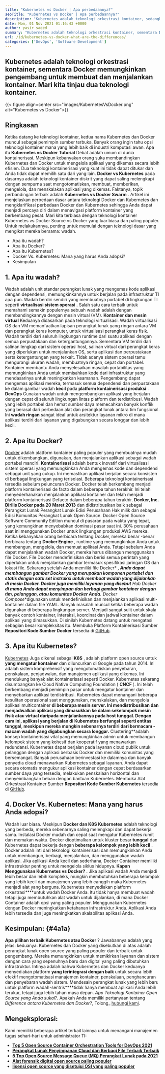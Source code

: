 ```yaml
---
title: "Kubernetes vs Docker | Apa perbedaannya?" 
seoTitle: "Kubernetes vs Docker | Apa perbedaannya?" 
description: "Kubernetes adalah teknologi orkestrasi kontainer, sedangkan Docker adalah teknologi untuk membuat dan menjalankan wadah. Mari kita tinjau Kubernetes vs Docker." 
date: Mon, 01 Nov 2021 01:16:43 +0000
author: yasir saeed
summary: "Kubernetes adalah teknologi orkestrasi kontainer, sementara Docker memungkinkan pengembang untuk membuat dan menjalankan kontainer. Mari kita tinjau dua teknologi kontainer." 
url: /id/kubernetes-vs-docker-what-are-the-differences/
categories: ['DevOps', 'Software Development']
---
```


## Kubernetes adalah teknologi orkestrasi kontainer, sementara Docker memungkinkan pengembang untuk membuat dan menjalankan kontainer. Mari kita tinjau dua teknologi kontainer.

{{< figure align=center src="images/KubernetesVsDocker.png" alt="Kubernetes vs Docker">}}


##  **Ringkasan**  
Ketika datang ke teknologi kontainer, kedua nama Kubernetes dan Docker muncul sebagai pemimpin sumber terbuka. Banyak orang ingin tahu opsi teknologi kontainer mana yang lebih baik di industri komputasi awan. Apa itu  **Kubernetes vs Docker**  **Tutorial** Debat adalah umum di dunia kontainerisasi. Meskipun kebanyakan orang suka membandingkan Kubernetes dan Docker untuk mengelola aplikasi yang dikemas secara lebih efisien. Dua teknologi kontainerisasi yang kuat ini tidak dapat ditukar dan Anda tidak dapat memilih satu dari yang lain. **Docker vs Kubernetes** pada dasarnya adalah teknologi kontainer diskrit yang dapat saling melengkapi dengan sempurna saat mengotomatiskan, membuat, memberikan, mengelola, dan menskalakan aplikasi yang dikemas. Faktanya, topik perbandingan terbaik adalah **Kubernetes vs Docker Swarm** .
Artikel ini menjelaskan perbedaan dasar antara teknologi Docker dan Kubernetes dan mengklarifikasi perbedaan Docker dan Kubernetes sehingga Anda dapat menjadi percaya diri dalam menavigasi platform kontainer yang berkembang pesat. Mari kita terbiasa dengan teknologi kontainer Kubernetes vs Docker Source vs Docker yang luar biasa dan paling populer. Untuk melakukannya, penting untuk memulai dengan teknologi dasar yang mengikat mereka bersama: wadah.
  * Apa itu wadah?
  * Apa itu Docker?
  * Apa itu Kubernetes?
  * Docker Vs. Kubernetes: Mana yang harus Anda adopsi?
  * Kesimpulan

## 1.  **Apa itu wadah?**  
Wadah adalah unit standar perangkat lunak yang mengemas kode aplikasi dengan dependensi, memungkinkannya untuk berjalan pada infrastruktur TI apa pun. Wadah berdiri sendiri yang membuatnya portabel di lingkungan TI seperti  **virtualisasi sistem operasi** . Salah satu cara terbaik untuk memahami semakin populernya sebuah wadah adalah dengan membandingkannya dengan mesin virtual (VM). **Kontainer dan mesin virtual**  Keduanya didasarkan pada teknologi virtualisasi. Wadah virtualisasi OS dan VM memanfaatkan lapisan perangkat lunak yang ringan antara VM dan perangkat keras komputer, untuk virtualisasi perangkat keras fisik.
Wadah terdiri dari seluruh lingkungan runtime dari suatu aplikasi dengan semua perpustakaan dan ketergantungannya. Sementara VM terdiri dari salinan lengkap dari sistem operasi host, salinan virtual dari perangkat keras yang diperlukan untuk menjalankan OS, serta aplikasi dan perpustakaan serta ketergantungan yang terkait. Tidak adanya sistem operasi tamu mengurangi ukuran wadah, membuatnya ringan, cepat dan portabel. Kontainer membantu Anda menyelesaikan masalah portabilitas yang memungkinkan Anda untuk memisahkan kode dari infrastruktur yang mendasarinya untuk meningkatkan keamanan. Pengembang dapat mengemas aplikasi mereka, termasuk semua dependensi dan perpustakaan ke dalam gambar wadah  **kecil** pada **platform kontainerisasi produksi**  .
 **DevOps** Gunakan wadah untuk mengembangkan aplikasi yang berjalan dengan cepat di seluruh lingkungan lintas platform dan terdistribusi. Wadah yang lebih portabel dan hemat sumber daya memecahkan banyak konflik yang berasal dari perbedaan alat dan perangkat lunak antara tim fungsional. Ini **wadah ringan** sangat ideal untuk arsitektur layanan mikro di mana aplikasi terdiri dari layanan yang digabungkan secara longgar dan lebih kecil.

## 2.  **Apa itu Docker?**  
[Docker][1] adalah platform kontainer paling populer yang membuatnya mudah untuk dikembangkan, digunakan, dan menjalankan aplikasi sebagai wadah portabel mandiri.  **Kontainerisasi**  adalah bentuk inovatif dari virtualisasi sistem operasi yang memungkinkan Anda mengemas kode dan dependensi sebagai unit yang cukup. Ini memastikan aplikasi berjalan secara konsisten di berbagai lingkungan yang terisolasi. Beberapa teknologi kontainerisasi tersedia sebelum peluncuran Docker. Docker telah berkembang menjadi platform kontainerisasi de facto dalam beberapa tahun terakhir. Ini telah menyederhanakan menjalankan aplikasi kontainer dan telah menjadi platform kontainerisasi Defacto dalam beberapa tahun terakhir.
 **Docker, Inc. Dirilis Docker pada 20 Maret 2013** dan didistribusikan baik sebagai Perangkat Lunak Perangkat Lunak Edisi Perusahaan Hak milik dan sebagai Edisi Komunitas Perangkat Lunak Open Source. Docker Open Source Software Community Edition muncul di pasaran pada waktu yang tepat, yang kemungkinan menyebabkan dominasi pasar saat ini. 30% perusahaan saat ini menggunakan Docker untuk lingkungan produksi AWS mereka.
Ketika kebanyakan orang berbicara tentang Docker, mereka benar -benar berbicara tentang  **Docker Engine** , runtime yang memungkinkan Anda untuk membangun, mengelola, dan memuat aplikasi Anda. Tetapi sebelum Anda dapat menjalankan wadah Docker, mereka harus dibangun menggunakan file Docker. File Docker mendefinisikan dan berisi semua perintah yang diperlukan untuk menjalankan gambar termasuk spesifikasi jaringan OS dan lokasi file. Sekarang setelah Anda memiliki file Docker*  ***, Anda dapat membangun gambar Docker yang merupakan komponen portabel dan statis dengan satu set instruksi untuk membuat wadah yang dijalankan di mesin Docker. Docker juga memiliki layanan yang disebut**  Hub Docker **di mana Anda dapat menyimpan dan berbagi gambar kontainer dengan tim, pelanggan, atau komunitas Docker Anda.**  Docker Compose**digunakan untuk mendefinisikan dan menjalankan aplikasi multi-kontainer dalam file YAML.
Banyak masalah muncul ketika beberapa wadah digunakan di beberapa lingkungan server. Menjadi sangat sulit untuk skala banyak contoh kontainer, interaksi, koordinat dan jadwal kontainer dalam aplikasi yang dimasukkan. Di sinilah Kubernetes datang untuk mengatasi sebagian besar kompleksitas itu. Membuka Platform Kontainerisasi Sumber  **Repositori Kode Sumber Docker**  tersedia di [GitHub][2].

## 3.  **Apa itu Kubernetes?**  
[Kubernetes][3] Juga dikenal sebagai  **K8S** , adalah platform open source untuk  **yang mengatur kontainer**  dan diluncurkan di Google pada tahun 2014. Ini adalah sistem komprehensif yang mengotomatiskan penyebaran, penskalaan, penjadwalan, dan manajemen aplikasi yang dikemas. Ini mendukung banyak alat kontainerisasi seperti Docker. Kubernetes sekarang disumbangkan ke Cloud Native Computing Foundation ( **CNCF**  ). Ini telah berkembang menjadi pemimpin pasar untuk mengatur kontainer dan menyebarkan aplikasi terdistribusi.
Kubernetes dapat menangani beberapa kesulitan operasional saat menggunakan, menskalakan, dan mengelola aplikasi multicontainer  **di beberapa mesin server. Ini mendistribusikan dan menjadwalkan aplikasi yang dimasukkan ke dalam sekelompok mesin fisik atau virtual daripada menjalankannya pada host tunggal. Dengan cara ini, aplikasi yang berjalan di Kubernetes berfungsi seperti entitas tunggal, meskipun mereka mungkin sebenarnya terdiri dari bermacam -macam wadah yang digabungkan secara longgar.**  Clustering**adalah konsep kontainerisasi vital yang memungkinkan admin untuk membangun kelompok sistem yang kohesif dan kooperatif yang menawarkan redundansi.
Kubernetes dapat berjalan pada layanan cloud publik untuk pelanggan dengan aplikasi berbasis Docker dan memiliki komunitas yang bersemangat. Banyak perusahaan berinvestasi ke dalamnya dan banyak penyedia cloud menawarkan Kubernetes sebagai layanan. Anda dapat secara otomatis mengukur aplikasi kontainer dengan cepat berdasarkan sumber daya yang tersedia, melakukan penskalaan horizontal dan menyeimbangkan beban dengan bantuan Kubernetes. Membuka Alat Orkestrasi Kontainer Sumber  **Repositori Kode Sumber Kubernetes**  tersedia di [GitHub][4].

## 4. Docker Vs. Kubernetes: Mana yang harus Anda adopsi?
Wadah luar biasa. Meskipun  **Docker dan K8S Kubernetes** adalah teknologi yang berbeda, mereka sebenarnya saling melengkapi dan dapat bekerja sama. Instalasi Docker mudah dan cepat saat mengatur Kubernetes rumit dan memakan waktu. Docker dioptimalkan untuk kluster besar  **tunggal**  dan Kubernetes dapat bekerja dengan **beberapa kelompok yang lebih kecil**  . Docker adalah inti dari teknologi kontainerisasi dan memungkinkan Anda untuk membangun, berbagi, menjalankan, dan menggunakan wadah aplikasi. Jika aplikasi Anda kecil dan sederhana, Docker Container memiliki infrastruktur penting untuk mengelola siklus hidupnya.
 **Kapan Menggunakan Kubernetes vs Docker?** . Jika aplikasi wadah Anda menjadi lebih besar dan lebih kompleks, mungkin membutuhkan beberapa kelompok yang lebih kecil dan manajemen yang lebih canggih maka Kubernetes menjadi alat yang berguna. Kubernetes menyediakan platform orkestrasi****untuk wadah Docker Anda. Itu tidak hanya membuat wadah tetapi juga membutuhkan alat wadah untuk dijalankan, di mana Docker Container adalah opsi yang paling populer. Menggunakan Kubernetes dengan Docker meningkatkan ketahanan infrastruktur Anda. Aplikasi Anda lebih tersedia dan juga meningkatkan skalabilitas aplikasi Anda.

##  **Kesimpulan:**   {#4a1a}

 **Apa pilihan terbaik Kubernetes atau Docker** ? Jawabannya adalah yang jelas: keduanya. Kubernetes dan Docker yang disebutkan di atas adalah perangkat lunak open source yang paling populer dan terbaik untuk pengembang. Mereka memungkinkan untuk memikirkan layanan dan sistem dengan cara yang sepenuhnya baru dan digital yang paling dibutuhkan infrastruktur. Intinya adalah bahwa Kubernetes dan Docker keduanya menyediakan platform **yang terintegrasi dengan baik** untuk secara lebih efektif mengotomatisasi manajemen kontainer, penskalaan, penghancuran dan penyebaran wadah sistem. Mendesain perangkat lunak yang lebih baru untuk platform wadah-sentris****tidak hanya membuat aplikasi Anda lebih terukur, tetapi juga lebih tahan masa depan.
_Apa Teknologi Kontainer Open Source yang Anda sukai_?. Apakah Anda memiliki pertanyaan tentang _Difference antara Kubernetes dan Docker_?, Tolong_ [hubungi kami][5].

## Mengeksplorasi:
Kami memiliki beberapa artikel terkait lainnya untuk menangani manajemen tugas sehari-hari untuk administrator TI:
*  **[Top 5 Open Source Container Orchestration Tools for DevOps 2021][6]**  
*  **[Perangkat Lunak Penyimpanan Cloud dan Berbagi File Terbaik Terbaik][7]**  
*  **[5 Top Open Source Message Queue (MQ) Perangkat Lunak pada 2021][8]**  
*  **[Alat forensik digital open source paling populer][9]**  
*  **[lisensi open source yang disetujui OSI yang paling populer][10]**  



 [1]: https://www.docker.com/
 [2]: https://github.com/docker
 [3]: https://kubernetes.io/
 [4]: https://github.com/kubernetes/kubernetes
 [5]: mailto:yasir.saeed@aspose.com
 [6]: https://blog.containerize.com/devops/top-5-open-source-container-orchestration-tools-for-devops-in-2021/
 [7]: https://products.containerize.com/backup-and-sync/
 [8]: https://blog.containerize.com/message-queue-software/top-5-open-source-message-queue-software-in-2021/
 [9]: https://blog.containerize.com/digital-forensic-tools/top-5-open-source-digital-forensic-tools-in-2021/
 [10]: https://blog.containerize.com/licenses-standards/top-5-most-popular-osi-approved-open-source-licenses-of-2021/

